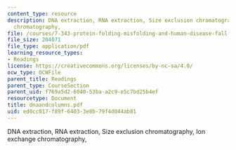 ```yaml
---
content_type: resource
description: DNA extraction, RNA extraction, Size exclusion chromatography, Ion exchange
  chromatography,
file: /courses/7-343-protein-folding-misfolding-and-human-disease-fall-2004/ed0cc017f89f64033e8b79f4d044ab81_dnaandcolumns.pdf
file_size: 204071
file_type: application/pdf
learning_resource_types:
- Readings
license: https://creativecommons.org/licenses/by-nc-sa/4.0/
ocw_type: OCWFile
parent_title: Readings
parent_type: CourseSection
parent_uid: f769a5d2-6040-53ba-a2c9-e5c7bd25b4ef
resourcetype: Document
title: dnaandcolumns.pdf
uid: ed0cc017-f89f-6403-3e8b-79f4d044ab81
---
```

DNA extraction, RNA extraction, Size exclusion chromatography, Ion exchange chromatography,